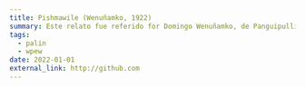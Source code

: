 ```yaml
---
title: Pishmawile (Wenuñamko, 1922)
summary: Este relato fue referido for Domingo Wenuñamko, de Panguipulli, al padre franciscano Sigifredo Fauenhausel, y fue editao y publicado por Félix de Augusta. Cuenta la historia de un gran *palife* que fue asesinado y regresa a cobrar venganza. Los personajes se representan como diversas aves de rapiña.  
tags:
  - palin
  - wpew
date: 2022-01-01
external_link: http://github.com
---
```

